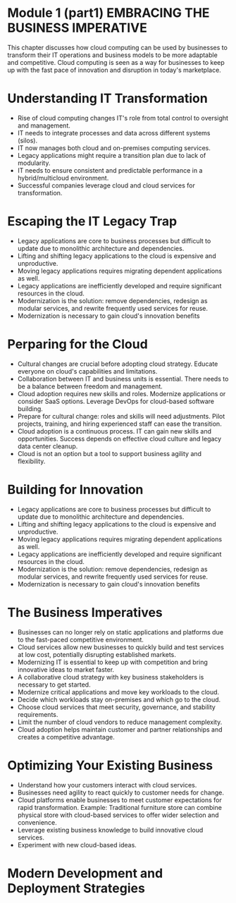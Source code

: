 # Module 1 (part1) EMBRACING THE BUSINESS IMPERATIVE

This chapter discusses how cloud computing can be used by businesses to transform their IT operations and business models to be more adaptable and competitive. 
Cloud computing is seen as a way for businesses to keep up with the fast pace of innovation and disruption in today's marketplace.

# Understanding IT Transformation

*  Rise of cloud computing changes IT's role from total control to oversight and management.
* IT needs to integrate processes and data across different systems (silos).
* IT now manages both cloud and on-premises computing services.
* Legacy applications might require a transition plan due to lack of modularity.
* IT needs to ensure consistent and predictable performance in a hybrid/multicloud environment.
* Successful companies leverage cloud and cloud services for transformation.

# Escaping the IT Legacy Trap

* Legacy applications are core to business processes but difficult to update due to monolithic architecture and dependencies.
* Lifting and shifting legacy applications to the cloud is expensive and unproductive.
* Moving legacy applications requires migrating dependent applications as well.
* Legacy applications are inefficiently developed and require significant resources in the cloud.
* Modernization is the solution: remove dependencies, redesign as modular services, and rewrite frequently used services for reuse.
* Modernization is necessary to gain cloud's innovation benefits

# Perparing for the Cloud

* Cultural changes are crucial before adopting cloud strategy. Educate everyone on cloud's capabilities and limitations.
* Collaboration between IT and business units is essential. There needs to be a balance between freedom and management.
* Cloud adoption requires new skills and roles. Modernize applications or consider SaaS options. Leverage DevOps for cloud-based software building.
* Prepare for cultural change: roles and skills will need adjustments. Pilot projects, training, and hiring experienced staff can ease the transition.
* Cloud adoption is a continuous process. IT can gain new skills and opportunities. Success depends on effective cloud culture and legacy data center cleanup.
* Cloud is not an option but a tool to support business agility and flexibility.

# Building for Innovation

* Legacy applications are core to business processes but difficult to update due to monolithic architecture and dependencies.
* Lifting and shifting legacy applications to the cloud is expensive and unproductive.
* Moving legacy applications requires migrating dependent applications as well.
* Legacy applications are inefficiently developed and require significant resources in the cloud.
* Modernization is the solution: remove dependencies, redesign as modular services, and rewrite frequently used services for reuse.
* Modernization is necessary to gain cloud's innovation benefits

# The Business Imperatives

* Businesses can no longer rely on static applications and platforms due to the fast-paced competitive environment.
* Cloud services allow new businesses to quickly build and test services at low cost, potentially disrupting established markets.
* Modernizing IT is essential to keep up with competition and bring innovative ideas to market faster.
* A collaborative cloud strategy with key business stakeholders is necessary to get started.
* Modernize critical applications and move key workloads to the cloud.
* Decide which workloads stay on-premises and which go to the cloud.
* Choose cloud services that meet security, governance, and stability requirements.
* Limit the number of cloud vendors to reduce management complexity.
* Cloud adoption helps maintain customer and partner relationships and creates a competitive advantage.

# Optimizing Your Existing Business

* Understand how your customers interact with cloud services.
* Businesses need agility to react quickly to customer needs for change.
* Cloud platforms enable businesses to meet customer expectations for rapid transformation.
 Example: Traditional furniture store can combine physical store with cloud-based services to offer wider selection and convenience.
* Leverage existing business knowledge to build innovative cloud services.
* Experiment with new cloud-based ideas.

# Modern Development and Deployment Strategies











